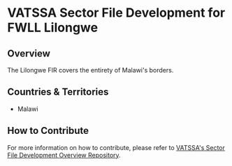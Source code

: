 # VATSSA Sector File Development for FWLL Lilongwe

## Overview

The Lilongwe FIR covers the entirety of Malawi's borders.

## Countries & Territories

- Malawi

## How to Contribute

For more information on how to contribute, please refer to [VATSSA's Sector File Development Overview Repository](https://github.com/VATSIM-SSA/sectorfile-overview).

